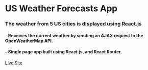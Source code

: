 # US Weather Forecasts App

### The weather from 5 US cities is displayed using React.js

####  - Receives the current weather by sending an AJAX request to the OpenWeatherMap API.
####  - Single page app built using React.js, and React Router.

[Live Site](http://www.neilgewirtz.com/Forecast/#/)
